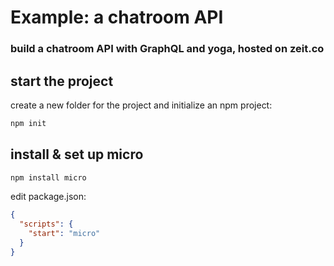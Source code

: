 # Example: a chatroom API

### build a chatroom API with GraphQL and yoga, hosted on zeit.co

## start the project

create a new folder for the project and initialize an npm project:

```bash
npm init
```

## install & set up micro

```bash
npm install micro
```

edit package.json:

```json
{
  "scripts": {
    "start": "micro"
  }
}
```
